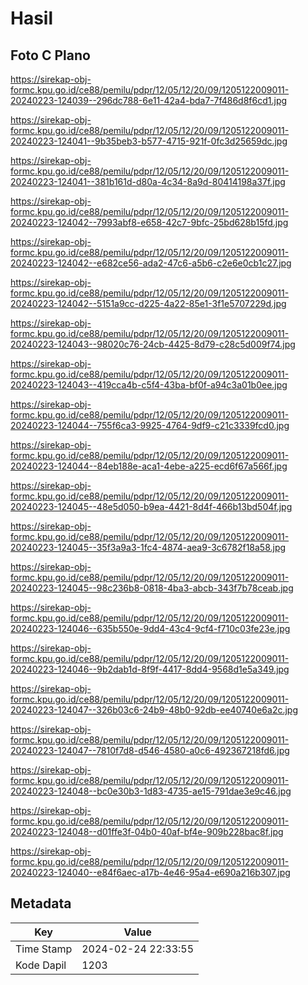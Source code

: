 # Hasil

## Foto C Plano

https://sirekap-obj-formc.kpu.go.id/ce88/pemilu/pdpr/12/05/12/20/09/1205122009011-20240223-124039--296dc788-6e11-42a4-bda7-7f486d8f6cd1.jpg

https://sirekap-obj-formc.kpu.go.id/ce88/pemilu/pdpr/12/05/12/20/09/1205122009011-20240223-124041--9b35beb3-b577-4715-921f-0fc3d25659dc.jpg

https://sirekap-obj-formc.kpu.go.id/ce88/pemilu/pdpr/12/05/12/20/09/1205122009011-20240223-124041--381b161d-d80a-4c34-8a9d-80414198a37f.jpg

https://sirekap-obj-formc.kpu.go.id/ce88/pemilu/pdpr/12/05/12/20/09/1205122009011-20240223-124042--7993abf8-e658-42c7-9bfc-25bd628b15fd.jpg

https://sirekap-obj-formc.kpu.go.id/ce88/pemilu/pdpr/12/05/12/20/09/1205122009011-20240223-124042--e682ce56-ada2-47c6-a5b6-c2e6e0cb1c27.jpg

https://sirekap-obj-formc.kpu.go.id/ce88/pemilu/pdpr/12/05/12/20/09/1205122009011-20240223-124042--5151a9cc-d225-4a22-85e1-3f1e5707229d.jpg

https://sirekap-obj-formc.kpu.go.id/ce88/pemilu/pdpr/12/05/12/20/09/1205122009011-20240223-124043--98020c76-24cb-4425-8d79-c28c5d009f74.jpg

https://sirekap-obj-formc.kpu.go.id/ce88/pemilu/pdpr/12/05/12/20/09/1205122009011-20240223-124043--419cca4b-c5f4-43ba-bf0f-a94c3a01b0ee.jpg

https://sirekap-obj-formc.kpu.go.id/ce88/pemilu/pdpr/12/05/12/20/09/1205122009011-20240223-124044--755f6ca3-9925-4764-9df9-c21c3339fcd0.jpg

https://sirekap-obj-formc.kpu.go.id/ce88/pemilu/pdpr/12/05/12/20/09/1205122009011-20240223-124044--84eb188e-aca1-4ebe-a225-ecd6f67a566f.jpg

https://sirekap-obj-formc.kpu.go.id/ce88/pemilu/pdpr/12/05/12/20/09/1205122009011-20240223-124045--48e5d050-b9ea-4421-8d4f-466b13bd504f.jpg

https://sirekap-obj-formc.kpu.go.id/ce88/pemilu/pdpr/12/05/12/20/09/1205122009011-20240223-124045--35f3a9a3-1fc4-4874-aea9-3c6782f18a58.jpg

https://sirekap-obj-formc.kpu.go.id/ce88/pemilu/pdpr/12/05/12/20/09/1205122009011-20240223-124045--98c236b8-0818-4ba3-abcb-343f7b78ceab.jpg

https://sirekap-obj-formc.kpu.go.id/ce88/pemilu/pdpr/12/05/12/20/09/1205122009011-20240223-124046--635b550e-9dd4-43c4-9cf4-f710c03fe23e.jpg

https://sirekap-obj-formc.kpu.go.id/ce88/pemilu/pdpr/12/05/12/20/09/1205122009011-20240223-124046--9b2dab1d-8f9f-4417-8dd4-9568d1e5a349.jpg

https://sirekap-obj-formc.kpu.go.id/ce88/pemilu/pdpr/12/05/12/20/09/1205122009011-20240223-124047--326b03c6-24b9-48b0-92db-ee40740e6a2c.jpg

https://sirekap-obj-formc.kpu.go.id/ce88/pemilu/pdpr/12/05/12/20/09/1205122009011-20240223-124047--7810f7d8-d546-4580-a0c6-492367218fd6.jpg

https://sirekap-obj-formc.kpu.go.id/ce88/pemilu/pdpr/12/05/12/20/09/1205122009011-20240223-124048--bc0e30b3-1d83-4735-ae15-791dae3e9c46.jpg

https://sirekap-obj-formc.kpu.go.id/ce88/pemilu/pdpr/12/05/12/20/09/1205122009011-20240223-124048--d01ffe3f-04b0-40af-bf4e-909b228bac8f.jpg

https://sirekap-obj-formc.kpu.go.id/ce88/pemilu/pdpr/12/05/12/20/09/1205122009011-20240223-124040--e84f6aec-a17b-4e46-95a4-e690a216b307.jpg


## Metadata

| Key        | Value               |
| ---------- | ------------------- |
| Time Stamp | 2024-02-24 22:33:55 |
| Kode Dapil | 1203                |



